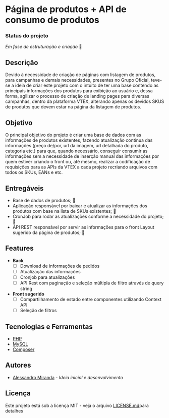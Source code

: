 # Página de produtos + API de consumo de produtos

### Status do projeto
*Em fase de estruturação e criação* :construction:

## Descrição

Devido à necessidade de criação de páginas com listagem de produtos, para campanhas e demais necessidades, presentes no Grupo Oficial, teve-se a ideia de criar este projeto com o intuito de ter uma base contendo as principais informações dos produtos para exibição ao usuário e, dessa forma, agilizar o processo de criação de landing pages para diversas campanhas, dentro da plataforma VTEX, alterando apenas os devidos SKUS de produtos que devem estar na página da listagem de produtos.

## Objetivo

O principal objetivo do projeto é criar uma base de dados com as informações de produtos existentes, fazendo atualização contínua das informações (preço de/por, url da imagem, url detalhada do produto, categoria etc.) para que, quando necessário, conseguir consumir as informações sem a necessidade de inserção manual das informações por quem estiver criando o front ou, até mesmo, realizar a codificação de requisições para as APIs da VTEX a cada projeto recriando arquivos com todos os SKUs, EANs e etc.

## Entregáveis

- Base de dados de produtos; :construction:
- Aplicação responsável por baixar e atualizar as informações dos produtos com base na lista de SKUs existentes; :construction:
- CronJob para rodar as atualizações conforme a necessidade do projeto; :construction:
- API REST responsável por servir as informações para o front
Layout sugerido da página de produtos; :construction:

## Features

- **Back**
    - [ ] Download de informações de pedidos
    - [ ] Atualização das informações
    - [ ] Cronjob para atualizações
    - [ ] API Rest com paginação e seleção múltipla de filtro através de query string
- **Front sugerido**
    - [ ] Compartilhamento de estado entre componentes utilizando Context API
    - [ ] Seleção de filtros

## Tecnologias e Ferramentas

- [PHP](https://www.php.net/)
- [MySQL](https://www.mysql.com/)
- [Composer](https://getcomposer.org/)

## Autores

- [Alessandro Miranda](https://github.com/Alessandro-Miranda) - _Ideia inicial e desenvolvimento_

## Licença
Este projeto está sob a licença MIT - veja o arquivo [LICENSE.md](https://github.com/Alessandro-Miranda/pagina-produtos/blob/main/LICENSE.md)para detalhes